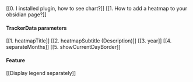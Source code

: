 
[[0. I installed plugin, how to see chart?]]
[[1. How to add a heatmap to your obsidian page?]]

#### TrackerData parameters
[[1. heatmapTitle]]
[[2. heatmapSubtitle (Description)]]
[[3. year]]
[[4. separateMonths]]
[[5. showCurrentDayBorder]]

#### Feature
[[Display legend separately]]
